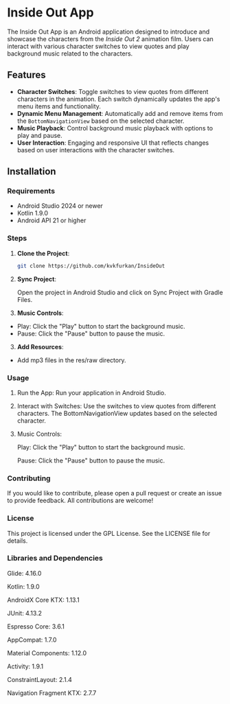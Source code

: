 # Inside Out App

The Inside Out App is an Android application designed to introduce and showcase the characters from the *Inside Out 2* animation film. Users can interact with various character switches to view quotes and play background music related to the characters.

## Features

- **Character Switches**: Toggle switches to view quotes from different characters in the animation. Each switch dynamically updates the app's menu items and functionality.
- **Dynamic Menu Management**: Automatically add and remove items from the `BottomNavigationView` based on the selected character.
- **Music Playback**: Control background music playback with options to play and pause.
- **User Interaction**: Engaging and responsive UI that reflects changes based on user interactions with the character switches.

## Installation

### Requirements
- Android Studio 2024 or newer
- Kotlin 1.9.0
- Android API 21 or higher

### Steps
1. **Clone the Project**:
   ```bash
   git clone https://github.com/kvkfurkan/InsideOut

2. **Sync Project**:

   Open the project in Android Studio and click on Sync Project with Gradle Files.

3. **Music Controls**:

- Play: Click the "Play" button to start the background music.
- Pause: Click the "Pause" button to pause the music.

3. **Add Resources**:
  - Add mp3 files in the res/raw directory.


### Usage

1. Run the App: Run your application in Android Studio.

2. Interact with Switches: Use the switches to view quotes from different characters. The BottomNavigationView updates based on the selected character.

3. Music Controls:

    Play: Click the "Play" button to start the background music.
    
    Pause: Click the "Pause" button to pause the music.


### Contributing
If you would like to contribute, please open a pull request or create an issue to provide feedback. All contributions are welcome!

### License

This project is licensed under the GPL License. See the LICENSE file for details.

### Libraries and Dependencies

Glide: 4.16.0

Kotlin: 1.9.0

AndroidX Core KTX: 1.13.1

JUnit: 4.13.2

Espresso Core: 3.6.1

AppCompat: 1.7.0

Material Components: 1.12.0

Activity: 1.9.1

ConstraintLayout: 2.1.4

Navigation Fragment KTX: 2.7.7
